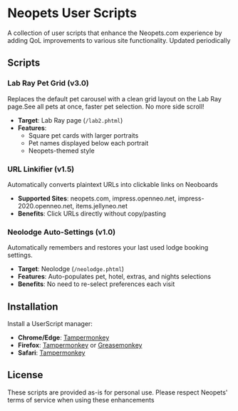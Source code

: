 # Neopets User Scripts

A collection of user scripts that enhance the Neopets.com experience by adding QoL improvements to various site functionality. Updated periodically

## Scripts

### Lab Ray Pet Grid (v3.0)
Replaces the default pet carousel with a clean grid layout on the Lab Ray page.See all pets at once, faster pet selection. No more side scroll!

- **Target**: Lab Ray page (`/lab2.phtml`)
- **Features**:  
  - Square pet cards with larger portraits
  - Pet names displayed below each portrait
  - Neopets-themed style
  

### URL Linkifier (v1.5)
Automatically converts plaintext URLs into clickable links on Neoboards

- **Supported Sites**: neopets.com, impress.openneo.net, impress-2020.openneo.net, items.jellyneo.net
- **Benefits**: Click URLs directly without copy/pasting


### Neolodge Auto-Settings (v1.0)
Automatically remembers and restores your last used lodge booking settings.

- **Target**: Neolodge (`/neolodge.phtml`)
- **Features**: Auto-populates pet, hotel, extras, and nights selections
- **Benefits**: No need to re-select preferences each visit

## Installation

Install a UserScript manager:
   - **Chrome/Edge**: [Tampermonkey](https://chrome.google.com/webstore/detail/tampermonkey/dhdgffkkebhmkfjojejmpbldmpobfkfo)
   - **Firefox**: [Tampermonkey](https://addons.mozilla.org/en-US/firefox/addon/tampermonkey/) or [Greasemonkey](https://addons.mozilla.org/en-US/firefox/addon/greasemonkey/)
   - **Safari**: [Tampermonkey](https://apps.apple.com/us/app/tampermonkey/id1482490089)


## License

These scripts are provided as-is for personal use. Please respect Neopets' terms of service when using these enhancements
